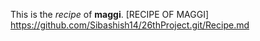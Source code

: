 This is the *recipe* of **maggi**.
[RECIPE OF MAGGI] https://github.com/Sibashish14/26thProject.git/Recipe.md